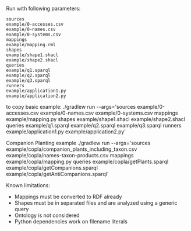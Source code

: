 Run with following parameters:
```
sources
example/0-accesses.csv
example/0-names.csv
example/0-systems.csv
mappings
example/mapping.rml
shapes
example/shape1.shacl
example/shape2.shacl
queries
example/q1.sparql
example/q2.sparql
example/q3.sparql
runners
example/application1.py
example/application2.py
```

to copy basic example:
./gradlew run --args='sources example/0-accesses.csv example/0-names.csv example/0-systems.csv mappings example/mapping.py shapes example/shape1.shacl example/shape2.shacl queries example/q1.sparql example/q2.sparql example/q3.sparql runners example/application1.py example/application2.py'

Companion Planting example 
./gradlew run --args='sources example/copla/companion_plants_including_taxon.csv example/copla/names-taxon-products.csv mappings example/copla/mapping.py queries example/copla/getPlants.sparql example/copla/getCompanions.sparql example/copla/getAntiCompanions.sparql'


Known limitations:
 * Mappings must be converted to RDF already
 * Shapes must be in separated files and are analyzed using a generic query
 * Ontology is not considered
 * Python dependencies work on filename literals